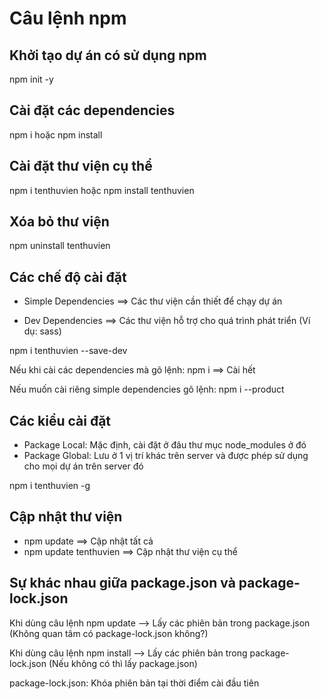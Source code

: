 # Câu lệnh npm

## Khởi tạo dự án có sử dụng npm

npm init -y

## Cài đặt các dependencies

npm i hoặc npm install

## Cài đặt thư viện cụ thể

npm i tenthuvien hoặc npm install tenthuvien

## Xóa bỏ thư viện

npm uninstall tenthuvien

## Các chế độ cài đặt

- Simple Dependencies ==> Các thư viện cần thiết để chạy dự án

- Dev Dependencies ==> Các thư viện hỗ trợ cho quá trình phát triển (Ví dụ: sass)

npm i tenthuvien --save-dev

Nếu khi cài các dependencies mà gõ lệnh: npm i ==> Cài hết

Nếu muốn cài riêng simple dependencies gõ lệnh: npm i --product

## Các kiểu cài đặt

- Package Local: Mặc định, cài đặt ở đâu thư mục node_modules ở đó
- Package Global: Lưu ở 1 vị trí khác trên server và được phép sử dụng cho mọi dự án trên server đó

npm i tenthuvien -g

## Cập nhật thư viện

- npm update ==> Cập nhật tất cả
- npm update tenthuvien ==> Cập nhật thư viện cụ thể

## Sự khác nhau giữa package.json và package-lock.json

Khi dùng câu lệnh npm update --> Lấy các phiên bản trong package.json (Không quan tâm có package-lock.json không?)

Khi dùng câu lệnh npm install --> Lấy các phiên bản trong package-lock.json (Nếu không có thì lấy package.json)

package-lock.json: Khóa phiên bản tại thời điểm cài đầu tiên
